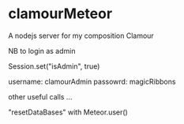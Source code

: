 clamourMeteor
=============

A nodejs server for my composition Clamour

NB to login as admin

Session.set("isAdmin", true)

username:  clamourAdmin
passowrd: magicRibbons

other useful calls ...

"resetDataBases" with Meteor.user()
